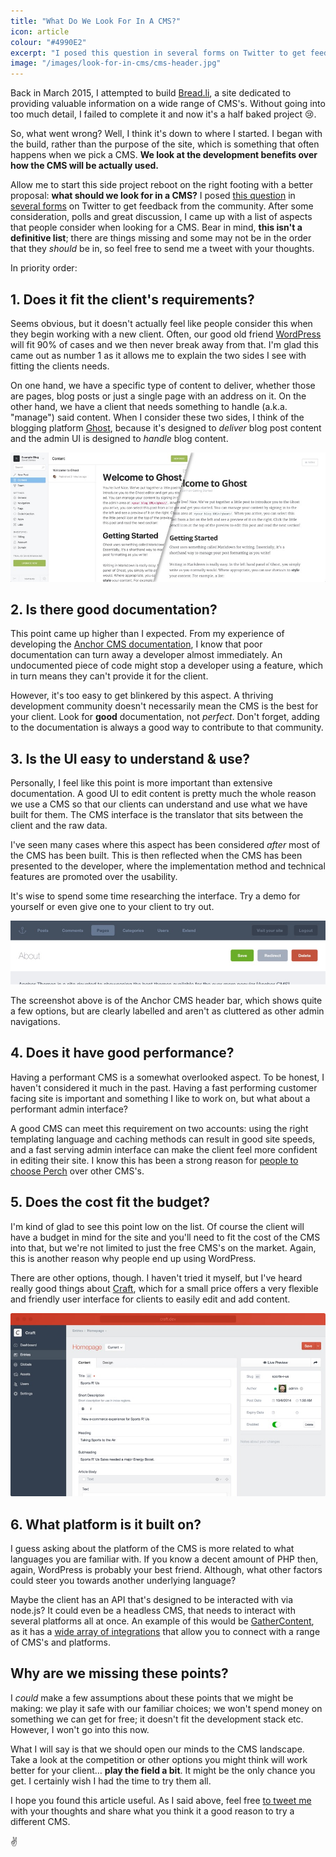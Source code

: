 ```yaml
---
title: "What Do We Look For In A CMS?"
icon: article
colour: "#4990E2"
excerpt: "I posed this question in several forms on Twitter to get feedback from the community. After some consideration, polls and great discussion, I came up with a list of aspects that people consider when looking for a CMS."
image: "/images/look-for-in-cms/cms-header.jpg"
---
```


Back in March 2015, I attempted to build [Bread.li](https://bread.li), a site dedicated to providing valuable information on a wide range of CMS's. Without going into too much detail, I failed to complete it and now it's a half baked project :cry:.

So, what went wrong? Well, I think it's down to where I started. I began with the build, rather than the purpose of the site, which is something that often happens when we pick a CMS. **We look at the development benefits over how the CMS will be actually used.**

Allow me to start this side project reboot on the right footing with a better proposal: **what should we look for in a CMS?** I posed [this question](https://daviddarnes.typeform.com/to/V0w4FE) in [several forms](https://twitter.com/DavidDarnes/status/822777330414272513) on Twitter to get feedback from the community. After some consideration, polls and great discussion, I came up with a list of aspects that people consider when looking for a CMS. Bear in mind, **this isn't a definitive list**; there are things missing and some may not be in the order that they _should_ be in, so feel free to send me a tweet with your thoughts.

In priority order:

## 1. Does it fit the client's requirements?

Seems obvious, but it doesn't actually feel like people consider this when they begin working with a new client. Often, our good old friend [WordPress](https://wordpress.org) will fit 90% of cases and we then never break away from that. I'm glad this came out as number 1 as it allows me to explain the two sides I see with fitting the clients needs.

On one hand, we have a specific type of content to deliver, whether those are pages, blog posts or just a single page with an address on it. On the other hand, we have a client that needs something to handle (a.k.a. "manage") said content. When I consider these two sides, I think of the blogging platform [Ghost](https://ghost.org), because it's designed to _deliver_ blog post content and the admin UI is designed to _handle_ blog content.

![Ghost's admin UI and resulting post](/images/look-for-in-cms/ghost-admin.jpg)


## 2. Is there good documentation?

This point came up higher than I expected. From my experience of developing the [Anchor CMS documentation](https://docs.anchorcms.com), I know that poor documentation can turn away a developer almost immediately. An undocumented piece of code might stop a developer using a feature, which in turn means they can't provide it for the client.

However, it's too easy to get blinkered by this aspect. A thriving development community doesn't necessarily mean the CMS is the best for your client. Look for **good** documentation, not _perfect_. Don't forget, adding to the documentation is always a good way to contribute to that community.

## 3. Is the UI easy to understand & use?

Personally, I feel like this point is more important than extensive documentation. A good UI to edit content is pretty much the whole reason we use a CMS so that our clients can understand and use what we have built for them. The CMS interface is the translator that sits between the client and the raw data.

I've seen many cases where this aspect has been considered _after_ most of the CMS has been built. This is then reflected when the CMS has been presented to the developer, where the implementation method and technical features are promoted over the usability.

It's wise to spend some time researching the interface. Try a demo for yourself or even give one to your client to try out.

![Anchor CMS header](/images/look-for-in-cms/anchor-cms-header.jpg)

The screenshot above is of the Anchor CMS header bar, which shows quite a few options, but are clearly labelled and aren't as cluttered as other admin navigations.

## 4. Does it have good performance?

Having a performant CMS is a somewhat overlooked aspect. To be honest, I haven't considered it much in the past. Having a fast performing customer facing site is important and something I like to work on, but what about a performant admin interface?

A good CMS can meet this requirement on two accounts: using the right templating language and caching methods can result in good site speeds, and a fast serving admin interface can make the client feel more confident in editing their site. I know this has been a strong reason for [people to choose Perch](https://grabaperch.com/vs/wordpress) over other CMS's.

## 5. Does the cost fit the budget?

I'm kind of glad to see this point low on the list. Of course the client will have a budget in mind for the site and you'll need to fit the cost of the CMS into that, but we're not limited to just the free CMS's on the market. Again, this is another reason why people end up using WordPress.

There are other options, though. I haven't tried it myself, but I've heard really good things about [Craft](https://craftcms.com/), which for a small price offers a very flexible and friendly user interface for clients to easily edit and add content.

![Craft's admin UI](/images/look-for-in-cms/craft-admin.jpg)

## 6. What platform is it built on?

I guess asking about the platform of the CMS is more related to what languages you are familiar with. If you know a decent amount of PHP then, again, WordPress is probably your best friend. Although, what other factors could steer you towards another underlying language?

Maybe the client has an API that's designed to be interacted with via node.js? It could even be a headless CMS, that needs to interact with several platforms all at once. An example of this would be [GatherContent](https://gathercontent.com/), as it has a [wide array of integrations](https://gathercontent.com/integrations) that allow you to connect with a range of CMS's and platforms.

## Why are we missing these points?

I _could_ make a few assumptions about these points that we might be making: we play it safe with our familiar choices; we won't spend money on something we can get for free; it doesn't fit the development stack etc. However, I won't go into this now.

What I will say is that we should open our minds to the CMS landscape. Take a look at the competition or other options you might think will work better for your client… **play the field a bit**. It might be the only chance you get. I certainly wish I had the time to try them all.

I hope you found this article useful. As I said above, feel free [to tweet me](https://twitter.com/daviddarnes) with your thoughts and share what you think it a good reason to try a different CMS.

:v:
